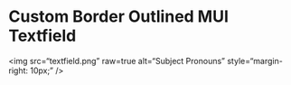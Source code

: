 # Custom Border Outlined MUI Textfield

<img
src=“textfield.png”
raw=true
alt=“Subject Pronouns”
style=“margin-right: 10px;”
/>
